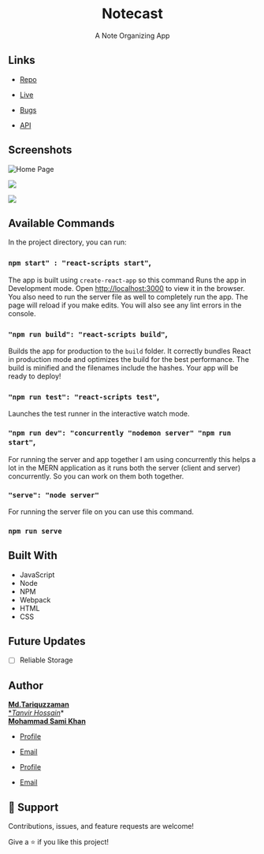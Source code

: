 <h1 align="center">Notecast</h1>

<p align="center">A Note Organizing App</p>

## Links

- [Repo](https://github.com/Team-Ente/Notecast "Notecast Repo")

- [Live](<Homepage url> "Live View")

- [Bugs](https://github.com/Team-Ente/Notecast/issues "Issues Page")

- [API](<API Link> "API")

## Screenshots

![Home Page](/screenshots/1.png "Home Page")

![](/screenshots/2.png)

![](/screenshots/3.png)

## Available Commands

In the project directory, you can run:

### `npm start" : "react-scripts start"`,

The app is built using `create-react-app` so this command Runs the app in Development mode. Open [http://localhost:3000](http://localhost:3000) to view it in the browser. You also need to run the server file as well to completely run the app. The page will reload if you make edits.
You will also see any lint errors in the console.

### `"npm run build": "react-scripts build"`,

Builds the app for production to the `build` folder. It correctly bundles React in production mode and optimizes the build for the best performance. The build is minified and the filenames include the hashes. Your app will be ready to deploy!

### `"npm run test": "react-scripts test"`,

Launches the test runner in the interactive watch mode.

### `"npm run dev": "concurrently "nodemon server" "npm run start"`,

For running the server and app together I am using concurrently this helps a lot in the MERN application as it runs both the server (client and server) concurrently. So you can work on them both together.

### `"serve": "node server"`

For running the server file on you can use this command.

### `npm run serve`

## Built With

- JavaScript
- Node
- NPM
- Webpack
- HTML
- CSS

## Future Updates

- [ ] Reliable Storage

## Author

[**Md.Tariquzzaman**](https://github.com/Trex1102 "Md. Tariquzzaman")<br>
[**Tanvir Hossain*](https://github.com/Trex1102 "Tanvir Hossain")*<br>
[**Mohammad Sami Khan**](https://github.com/ "Mohammad Sami Khan")

- [Profile](https://github.com/Trex1102 "Tanvir Hossain")
- [Email](mailto:tanvirhossain@iut-dhaka.edu?subject=Hi "Hi!")

- [Profile](https://github.com/ "Mohammad Sami Khan")
- [Email](mailto:samikhan@iut-dhaka.edu?subject=Hi "Hi!")

## 🤝 Support

Contributions, issues, and feature requests are welcome!

Give a ⭐️ if you like this project!
